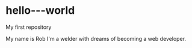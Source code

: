# hello---world
My first repository

My name is Rob I'm a welder with dreams of becoming a web developer.
